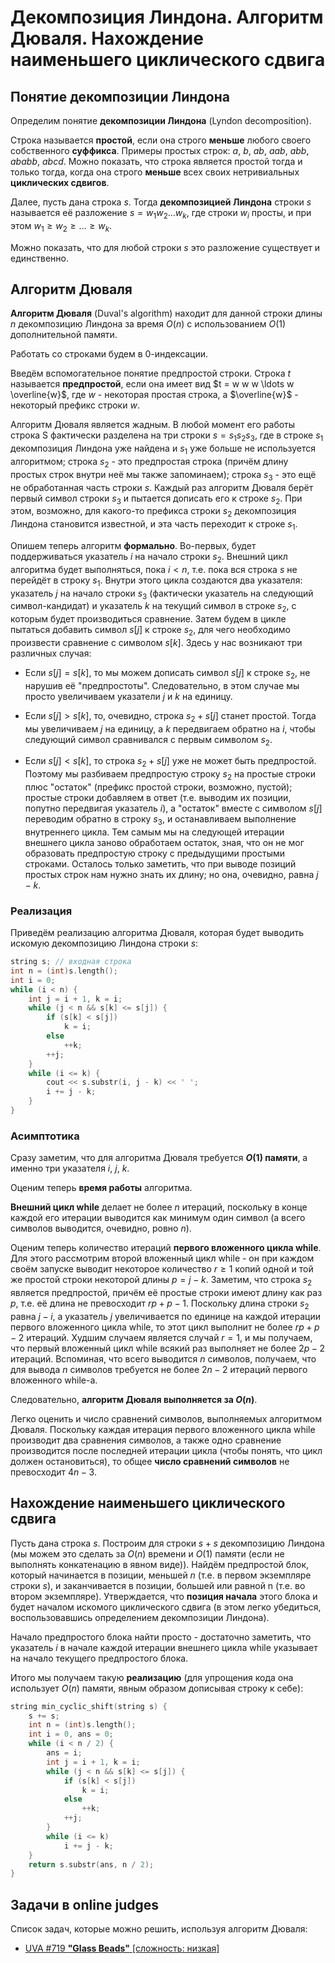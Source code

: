 # Декомпозиция Линдона. Алгоритм Дюваля. Нахождение наименьшего циклического сдвига

## Понятие декомпозиции Линдона

Определим понятие **декомпозиции Линдона** (Lyndon decomposition).

Строка называется **простой**, если она строго **меньше** любого своего собственного **суффикса**. Примеры простых строк: $a$, $b$, $ab$, $aab$, $abb$, $ababb$, $abcd$. Можно показать, что строка является простой тогда и только тогда, когда она строго **меньше** всех своих нетривиальных **циклических сдвигов**.

Далее, пусть дана строка $s$. Тогда **декомпозицией Линдона** строки $s$ называется её разложение $s = w_1 w_2 \ldots w_k$, где строки $w_i$ просты, и при этом $w_1 \ge w_2 \ge \ldots \ge w_k$.

Можно показать, что для любой строки $s$ это разложение существует и единственно.

## Алгоритм Дюваля

**Алгоритм Дюваля** (Duval's algorithm) находит для данной строки длины $n$ декомпозицию Линдона за время $O(n)$ с использованием $O(1)$ дополнительной памяти.

Работать со строками будем в 0-индексации.

Введём вспомогательное понятие предпростой строки. Строка $t$ называется **предпростой**, если она имеет вид $t = w w w \ldots w \overline{w}$, где $w$ - некоторая простая строка, а $\overline{w}$ - некоторый префикс строки $w$.

Алгоритм Дюваля является жадным. В любой момент его работы строка S фактически разделена на три строки $s = s_1 s_2 s_3$, где в строке $s_1$ декомпозиция Линдона уже найдена и $s_1$ уже больше не используется алгоритмом; строка $s_2$ - это предпростая строка (причём длину простых строк внутри неё мы также запоминаем); строка $s_3$ - это ещё не обработанная часть строки $s$. Каждый раз алгоритм Дюваля берёт первый символ строки $s_3$ и пытается дописать его к строке $s_2$. При этом, возможно, для какого-то префикса строки $s_2$ декомпозиция Линдона становится известной, и эта часть переходит к строке $s_1$.

Опишем теперь алгоритм **формально**. Во-первых, будет поддерживаться указатель $i$ на начало строки $s_2$. Внешний цикл алгоритма будет выполняться, пока $i < n$, т.е. пока вся строка $s$ не перейдёт в строку $s_1$. Внутри этого цикла создаются два указателя: указатель $j$ на начало строки $s_3$ (фактически указатель на следующий символ-кандидат) и указатель $k$ на текущий символ в строке $s_2$, с которым будет производиться сравнение. Затем будем в цикле пытаться добавить символ $s[j]$ к строке $s_2$, для чего необходимо произвести сравнение с символом $s[k]$. Здесь у нас возникают три различных случая:

* Если $s[j] = s[k]$, то мы можем дописать символ $s[j]$ к строке $s_2$, не нарушив её "предпростоты". Следовательно, в этом случае мы просто увеличиваем указатели $j$ и $k$ на единицу.

* Если $s[j] > s[k]$, то, очевидно, строка $s_2 + s[j]$ станет простой. Тогда мы увеличиваем $j$ на единицу, а $k$ передвигаем обратно на $i$, чтобы следующий символ сравнивался с первым символом $s_2$.

* Если $s[j] < s[k]$, то строка $s_2+s[j]$ уже не может быть предпростой. Поэтому мы разбиваем предпростую строку $s_2$ на простые строки плюс "остаток" (префикс простой строки, возможно, пустой); простые строки добавляем в ответ (т.е. выводим их позиции, попутно передвигая указатель $i$), а "остаток" вместе с символом $s[j]$ переводим обратно в строку $s_3$, и останавливаем выполнение внутреннего цикла. Тем самым мы на следующей итерации внешнего цикла заново обработаем остаток, зная, что он не мог образовать предпростую строку с предыдущими простыми строками. Осталось только заметить, что при выводе позиций простых строк нам нужно знать их длину; но она, очевидно, равна $j-k$.

### Реализация

Приведём реализацию алгоритма Дюваля, которая будет выводить искомую декомпозицию Линдона строки $s$:

<!--- TODO: specify code snippet id -->
``` cpp
string s; // входная строка
int n = (int)s.length();
int i = 0;
while (i < n) {
    int j = i + 1, k = i;
    while (j < n && s[k] <= s[j]) {
        if (s[k] < s[j])
            k = i;
        else
            ++k;
        ++j;
    }
    while (i <= k) {
        cout << s.substr(i, j - k) << ' ';
        i += j - k;
    }
}
```

### Асимптотика

Сразу заметим, что для алгоритма Дюваля требуется **$O(1)$ памяти**, а именно три указателя $i$, $j$, $k$.

Оценим теперь **время работы** алгоритма.

**Внешний цикл while** делает не более $n$ итераций, поскольку в конце каждой его итерации выводится как минимум один символ (а всего символов выводится, очевидно, ровно $n$).

Оценим теперь количество итераций **первого вложенного цикла while**. Для этого рассмотрим второй вложенный цикл while - он при каждом своём запуске выводит некоторое количество $r \ge 1$ копий одной и той же простой строки некоторой длины $p = j-k$. Заметим, что строка $s_2$ является предпростой, причём её простые строки имеют длину как раз $p$, т.е. её длина не превосходит $r p + p - 1$. Поскольку длина строки $s_2$ равна $j-i$, а указатель $j$ увеличивается по единице на каждой итерации первого вложенного цикла while, то этот цикл выполнит не более $r p + p - 2$ итераций. Худшим случаем является случай $r = 1$, и мы получаем, что первый вложенный цикл while всякий раз выполняет не более $2 p - 2$ итераций. Вспоминая, что всего выводится $n$ символов, получаем, что для вывода $n$ символов требуется не более $2 n - 2$ итераций первого вложенного while-а.

Следовательно, **алгоритм Дюваля выполняется за $O(n)$**.

Легко оценить и число сравнений символов, выполняемых алгоритмом Дюваля. Поскольку каждая итерация первого вложенного цикла while производит два сравнения символов, а также одно сравнение производится после последней итерации цикла (чтобы понять, что цикл должен остановиться), то общее **число сравнений символов** не превосходит $4 n - 3$.

## Нахождение наименьшего циклического сдвига

Пусть дана строка $s$. Построим для строки $s+s$ декомпозицию Линдона (мы можем это сделать за $O(n)$ времени и $O(1)$ памяти (если не выполнять конкатенацию в явном виде)). Найдём предпростой блок, который начинается в позиции, меньшей $n$ (т.е. в первом экземпляре строки $s$), и заканчивается в позиции, большей или равной n (т.е. во втором экземпляре). Утверждается, что **позиция начала** этого блока и будет началом искомого циклического сдвига (в этом легко убедиться, воспользовавшись определением декомпозиции Линдона).

Начало предпростого блока найти просто - достаточно заметить, что указатель $i$ в начале каждой итерации внешнего цикла while указывает на начало текущего предпростого блока.

Итого мы получаем такую **реализацию** (для упрощения кода она использует $O(n)$ памяти, явным образом дописывая строку к себе):

<!--- TODO: specify code snippet id -->
``` cpp
string min_cyclic_shift(string s) {
    s += s;
    int n = (int)s.length();
    int i = 0, ans = 0;
    while (i < n / 2) {
        ans = i;
        int j = i + 1, k = i;
        while (j < n && s[k] <= s[j]) {
            if (s[k] < s[j])
                k = i;
            else
                ++k;
            ++j;
        }
        while (i <= k)
            i += j - k;
    }
    return s.substr(ans, n / 2);
}
```

## Задачи в online judges

Список задач, которые можно решить, используя алгоритм Дюваля:

* [UVA #719 **"Glass Beads"** [сложность: низкая]](http://uva.onlinejudge.org/index.php?option=onlinejudge&page=show_problem&problem=660)
